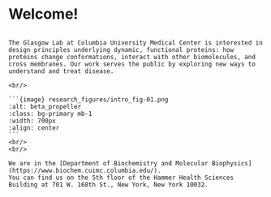 **Welcome!**
===

````{div} full-width

The Glasgow Lab at Columbia University Medical Center is interested in design principles underlying dynamic, functional proteins: how proteins change conformations, interact with other biomolecules, and cross membranes. Our work serves the public by exploring new ways to understand and treat disease.

<br/>

```{image} research_figures/intro_fig-01.png
:alt: beta_propeller
:class: bg-primary mb-1
:width: 700px
:align: center
```
<br/>
<br/>

We are in the [Department of Biochemistry and Molecular Biophysics](https://www.biochem.cuimc.columbia.edu/).
You can find us on the 5th floor of the Hammer Health Sciences Building at 701 W. 168th St., New York, New York 10032.

````
